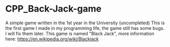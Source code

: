 # CPP_Back-Jack-game
A simple game written in the 1st year in the University (uncompleted)
This is the first game I made in my programming life, the game still has some bugs. I will fix them later.
This game is named "Black Jack", more information here: https://en.wikipedia.org/wiki/Blackjack
